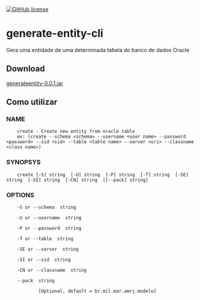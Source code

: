 [![GitHub license](https://img.shields.io/github/license/adilsonoj/generate-entity-cli)](https://github.com/adilsonoj/generate-entity-cli/blob/master/LICENSE)

# generate-entity-cli
Gera uma entidade de uma determinada tabela do banco de dados Oracle

## Download
[generateentity-0.0.1.jar](https://github-production-registry-package-file-4f11e5.s3.amazonaws.com/275895912/aa351e00-d8a6-11ea-8dc4-8d87dcf42d31?X-Amz-Algorithm=AWS4-HMAC-SHA256&X-Amz-Credential=AKIAIWNJYAX4CSVEH53A%2F20200807%2Fus-east-1%2Fs3%2Faws4_request&X-Amz-Date=20200807T150906Z&X-Amz-Expires=300&X-Amz-Signature=bb05fed14bf6293aa79adfc9c7da5b0f2e03114b577560ca50f63bbb30ccc1b6&X-Amz-SignedHeaders=host&actor_id=0&repo_id=0&response-content-disposition=filename%3Dgenerateentity-0.0.1.jar&response-content-type=application%2Foctet-stream)

## Como utilizar

### NAME
        create - Create new entity from oracle table 
        ex: (create --schema <schema> --username <user name> --password <password> --sid <sid> --table <table name> --server <uri> --classname <class name>)

### SYNOPSYS
        create [-S] string  [-U] string  [-P] string  [-T] string  [-SE] string  [-SI] string  [-CN] string  [[--pack] string]  

### OPTIONS
        -S or --schema  string

        -U or --username  string

        -P or --password  string
        
        -T or --table  string

        -SE or --server  string

        -SI or --sid  string

        -CN or --classname  string

        --pack  string

                [Optional, default = br.mil.mar.amrj.modelo]

